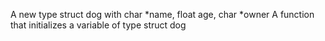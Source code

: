 A new type struct dog with char *name, float age, char *owner
A function that initializes a variable of type struct dog


